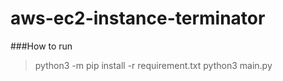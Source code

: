 # aws-ec2-instance-terminator

###How to run
>python3 -m pip install -r requirement.txt
>python3 main.py
